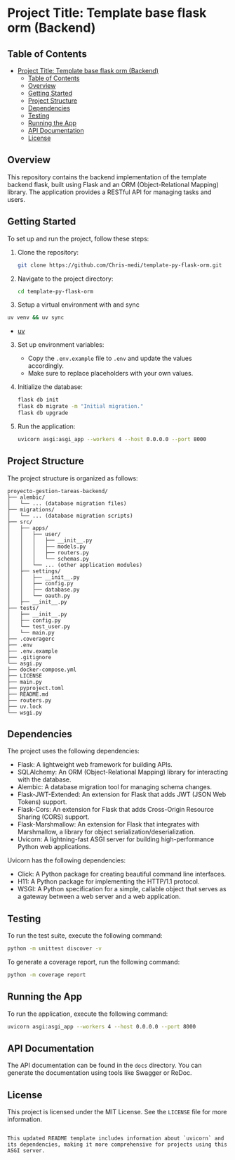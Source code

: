 
# Project Title: Template base flask orm (Backend)

## Table of Contents
- [Project Title: Template base flask orm (Backend)](#project-title-template-base-flask-orm-backend)
  - [Table of Contents](#table-of-contents)
  - [Overview](#overview)
  - [Getting Started](#getting-started)
  - [Project Structure](#project-structure)
  - [Dependencies](#dependencies)
  - [Testing](#testing)
  - [Running the App](#running-the-app)
  - [API Documentation](#api-documentation)
  - [License](#license)

## Overview
This repository contains the backend implementation of the template backend flask, built using Flask and an ORM (Object-Relational Mapping) library. The application provides a RESTful API for managing tasks and users.

## Getting Started
To set up and run the project, follow these steps:

1. Clone the repository:
   ```bash
   git clone https://github.com/Chris-medi/template-py-flask-orm.git
   ```

2. Navigate to the project directory:
   ```bash
   cd template-py-flask-orm
   ```

3. Setup a virtual environment with and sync
  ``` bash
  uv venv && uv sync
  ```
  - [uv](https://docs.astral.sh/uv/#the-pip-interface)

3. Set up environment variables:
   - Copy the `.env.example` file to `.env` and update the values accordingly.
   - Make sure to replace placeholders with your own values.

4. Initialize the database:
   ```bash
   flask db init
   flask db migrate -m "Initial migration."
   flask db upgrade
   ```

5. Run the application:
   ```bash
   uvicorn asgi:asgi_app --workers 4 --host 0.0.0.0 --port 8000
   ```

## Project Structure
The project structure is organized as follows:

```
proyecto-gestion-tareas-backend/
├── alembic/
│   └── ... (database migration files)
├── migrations/
│   └── ... (database migration scripts)
├── src/
│   ├── apps/
│   │   ├── user/
│   │   │   ├── __init__.py
│   │   │   ├── models.py
│   │   │   ├── routers.py
│   │   │   └── schemas.py
│   │   └── ... (other application modules)
│   ├── settings/
│   │   ├── __init__.py
│   │   ├── config.py
│   │   ├── database.py
│   │   └── oauth.py
│   ├── __init__.py
├── tests/
│   ├── __init__.py
│   ├── config.py
│   └── test_user.py
│   └── main.py
├── .coveragerc
├── .env
├── .env.example
├── .gitignore
└── asgi.py
├── docker-compose.yml
├── LICENSE
├── main.py
├── pyproject.toml
├── README.md
├── routers.py
├── uv.lock
└── wsgi.py
```

## Dependencies
The project uses the following dependencies:

- Flask: A lightweight web framework for building APIs.
- SQLAlchemy: An ORM (Object-Relational Mapping) library for interacting with the database.
- Alembic: A database migration tool for managing schema changes.
- Flask-JWT-Extended: An extension for Flask that adds JWT (JSON Web Tokens) support.
- Flask-Cors: An extension for Flask that adds Cross-Origin Resource Sharing (CORS) support.
- Flask-Marshmallow: An extension for Flask that integrates with Marshmallow, a library for object serialization/deserialization.
- Uvicorn: A lightning-fast ASGI server for building high-performance Python web applications.

Uvicorn has the following dependencies:

- Click: A Python package for creating beautiful command line interfaces.
- H11: A Python package for implementing the HTTP/1.1 protocol.
- WSGI: A Python specification for a simple, callable object that serves as a gateway between a web server and a web application.

## Testing
To run the test suite, execute the following command:

```bash
python -m unittest discover -v
```

To generate a coverage report, run the following command:

```bash
python -m coverage report
```

## Running the App
To run the application, execute the following command:

```bash
uvicorn asgi:asgi_app --workers 4 --host 0.0.0.0 --port 8000
```

## API Documentation
The API documentation can be found in the `docs` directory. You can generate the documentation using tools like Swagger or ReDoc.

## License
This project is licensed under the MIT License. See the `LICENSE` file for more information.
```

This updated README template includes information about `uvicorn` and its dependencies, making it more comprehensive for projects using this ASGI server.
